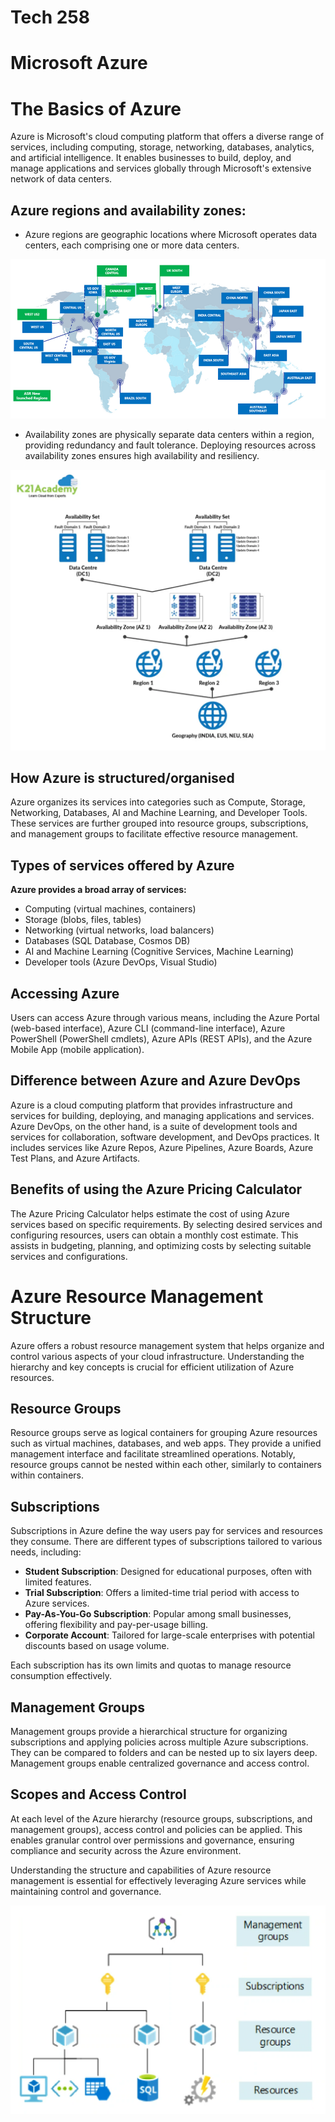 # Tech 258

# Microsoft Azure

# The Basics of Azure 
Azure is Microsoft's cloud computing platform that offers a diverse range of services, including computing, storage, networking, databases, analytics, and artificial intelligence. It enables businesses to build, deploy, and manage applications and services globally through Microsoft's extensive network of data centers.

## Azure regions and availability zones: 
* Azure regions are geographic locations where Microsoft operates data centers, each comprising one or more data centers. 

![alt text](images/azure_regions.png)

* Availability zones are physically separate data centers within a region, providing redundancy and fault tolerance. Deploying resources across availability zones ensures high availability and resiliency.

![alt text](images/azure_availability_zones.png)

## How Azure is structured/organised 
Azure organizes its services into categories such as Compute, Storage, Networking, Databases, AI and Machine Learning, and Developer Tools. These services are further grouped into resource groups, subscriptions, and management groups to facilitate effective resource management.

## Types of services offered by Azure
**Azure provides a broad array of services:** 
* Computing (virtual machines, containers) 
* Storage (blobs, files, tables) 
* Networking (virtual networks, load balancers) 
* Databases (SQL Database, Cosmos DB) 
* AI and Machine Learning (Cognitive Services, Machine Learning) 
* Developer tools (Azure DevOps, Visual Studio)

## Accessing Azure
Users can access Azure through various means, including the Azure Portal (web-based interface), Azure CLI (command-line interface), Azure PowerShell (PowerShell cmdlets), Azure APIs (REST APIs), and the Azure Mobile App (mobile application).

## Difference between Azure and Azure DevOps
Azure is a cloud computing platform that provides infrastructure and services for building, deploying, and managing applications and services. Azure DevOps, on the other hand, is a suite of development tools and services for collaboration, software development, and DevOps practices. It includes services like Azure Repos, Azure Pipelines, Azure Boards, Azure Test Plans, and Azure Artifacts.

## Benefits of using the Azure Pricing Calculator
The Azure Pricing Calculator helps estimate the cost of using Azure services based on specific requirements. By selecting desired services and configuring resources, users can obtain a monthly cost estimate. This assists in budgeting, planning, and optimizing costs by selecting suitable services and configurations.

# Azure Resource Management Structure

Azure offers a robust resource management system that helps organize and control various aspects of your cloud infrastructure. Understanding the hierarchy and key concepts is crucial for efficient utilization of Azure resources.

## Resource Groups

Resource groups serve as logical containers for grouping Azure resources such as virtual machines, databases, and web apps. They provide a unified management interface and facilitate streamlined operations. Notably, resource groups cannot be nested within each other, similarly to containers within containers.

## Subscriptions

Subscriptions in Azure define the way users pay for services and resources they consume. There are different types of subscriptions tailored to various needs, including:

- **Student Subscription**: Designed for educational purposes, often with limited features.
- **Trial Subscription**: Offers a limited-time trial period with access to Azure services.
- **Pay-As-You-Go Subscription**: Popular among small businesses, offering flexibility and pay-per-usage billing.
- **Corporate Account**: Tailored for large-scale enterprises with potential discounts based on usage volume.

Each subscription has its own limits and quotas to manage resource consumption effectively.

## Management Groups

Management groups provide a hierarchical structure for organizing subscriptions and applying policies across multiple Azure subscriptions. They can be compared to folders and can be nested up to six layers deep. Management groups enable centralized governance and access control.

## Scopes and Access Control

At each level of the Azure hierarchy (resource groups, subscriptions, and management groups), access control and policies can be applied. This enables granular control over permissions and governance, ensuring compliance and security across the Azure environment.

Understanding the structure and capabilities of Azure resource management is essential for effectively leveraging Azure services while maintaining control and governance.

![alt text](images/azure_resource_diagram.png)
